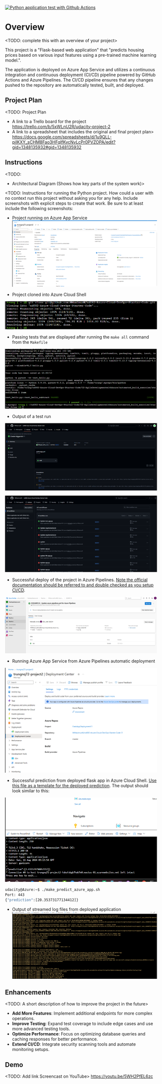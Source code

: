 [![Python application test with Github Actions](https://github.com/WMaximusW/nd082-Azure-Cloud-DevOps-Starter-Code/actions/workflows/pythonappflasksklearn.yml/badge.svg)](https://github.com/WMaximusW/nd082-Azure-Cloud-DevOps-Starter-Code/actions/workflows/pythonappflasksklearn.yml)

# Overview

<TODO: complete this with an overview of your project>

This project is a "Flask-based web application" that "predicts housing prices based on various input features using a pre-trained machine learning model.".

The application is deployed on Azure App Service and utilizes a continuous integration and continuous deployment (CI/CD) pipeline powered by GitHub Actions and Azure Pipelines. The CI/CD pipeline ensures that any changes pushed to the repository are automatically tested, built, and deployed.

## Project Plan
<TODO: Project Plan

* A link to a Trello board for the project
https://trello.com/b/5xWLnU2R/udacity-project-2
* A link to a spreadsheet that includes the original and final project plan>
https://docs.google.com/spreadsheets/d/1u9QLL-piIKXY_sCHM8Fao3HFqIfKvcNvLcPr0PVZOPA/edit?gid=1348135932#gid=1348135932

## Instructions

<TODO:  
* Architectural Diagram (Shows how key parts of the system work)>

<TODO:  Instructions for running the Python project.  How could a user with no context run this project without asking you for any help.  Include screenshots with explicit steps to create that work. Be sure to at least include the following screenshots:

* Project running on Azure App Service
![alt text](<Screenshot 2024-08-11 094933.png>)

* Project cloned into Azure Cloud Shell

![alt text](<Screenshot 2024-08-09 202135-clone-github.png>)

* Passing tests that are displayed after running the `make all` command from the `Makefile`

![alt text](<Screenshot 2024-08-09 202135-make-pass-test.png>)

* Output of a test run

![alt text](<Screenshot 2024-08-09 202135-git-hub-action.png>)

![alt text](<Screenshot 2024-08-11 094959.png>)

* Successful deploy of the project in Azure Pipelines.  [Note the official documentation should be referred to and double checked as you setup CI/CD](https://docs.microsoft.com/en-us/azure/devops/pipelines/ecosystems/python-webapp?view=azure-devops).

![alt text](<Screenshot 2024-08-11 095155.png>)

* Running Azure App Service from Azure Pipelines automatic deployment

![alt text](<Screenshot 2024-08-11 095138.png>)

* Successful prediction from deployed flask app in Azure Cloud Shell.  [Use this file as a template for the deployed prediction](https://github.com/udacity/nd082-Azure-Cloud-DevOps-Starter-Code/blob/master/C2-AgileDevelopmentwithAzure/project/starter_files/flask-sklearn/make_predict_azure_app.sh).
The output should look similar to this:

![alt text](<Screenshot 2024-08-11 101423.png>)

```bash
udacity@Azure:~$ ./make_predict_azure_app.sh
Port: 443
{"prediction":[20.35373177134412]}
```

* Output of streamed log files from deployed application
![alt text](<Screenshot 2024-08-11 101820.png>)
> 

## Enhancements

<TODO: A short description of how to improve the project in the future>

- **Add More Features**: Implement additional endpoints for more complex operations.
- **Improve Testing**: Expand test coverage to include edge cases and use more advanced testing tools.
- **Optimize Performance**: Focus on optimizing database queries and caching responses for better performance.
- **Extend CI/CD**: Integrate security scanning tools and automate monitoring setups.

## Demo 

<TODO: Add link Screencast on YouTube>
https://youtu.be/5WH2PfEL6zc


